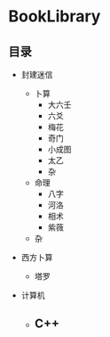 # BookLibrary

## 目录

- 封建迷信
  - 卜算
    - 大六壬
    - 六爻
    - 梅花
    - 奇门
    - 小成图
    - 太乙
    - 杂
  - 命理
    - 八字
    - 河洛
    - 相术
    - 紫薇
  - 杂

- 西方卜算
  - 塔罗
- 计算机
  - C++
    - 